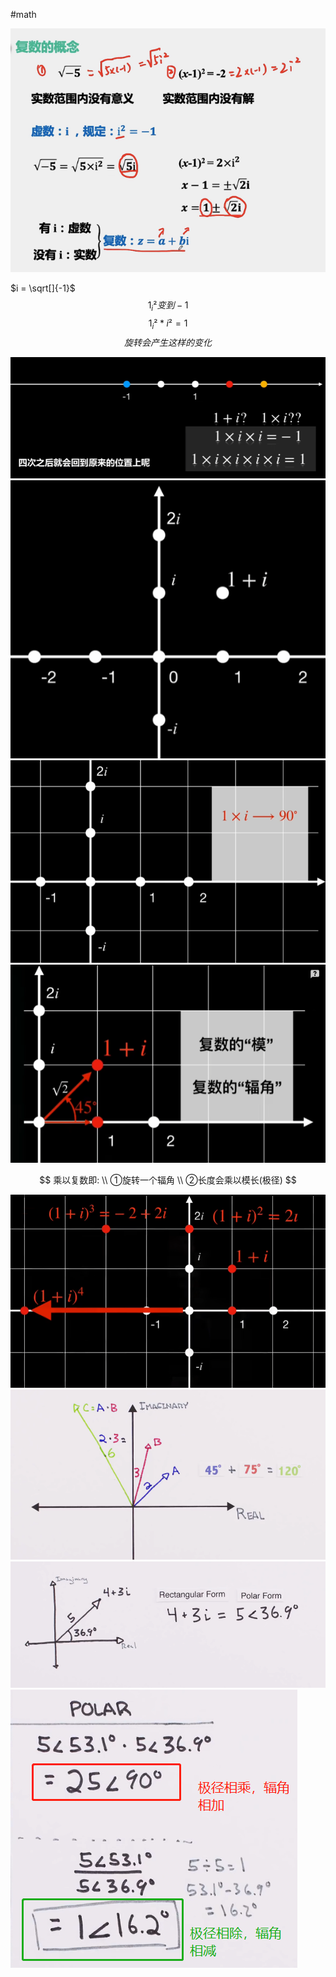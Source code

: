 #math 

![IMG_ComplexNumber1.png](/Docs/_Data/Image/IMG_ComplexNumber1.png)  

$i = \sqrt[]{-1}$  
$$ 1_i²变到-1 $$$$1_i²*i²=1$$ $$旋转会产生这样的变化 $$  

![IMG_ComplexNumber2.png](/Docs/_Data/Image/IMG_ComplexNumber2.png)  
![IMG_ComplexNumber3.png](/Docs/_Data/Image/IMG_ComplexNumber3.png)  
![IMG_ComplexNumber4.png](/Docs/_Data/Image/IMG_ComplexNumber4.png)  
![IMG_ComplexNumber5.png](/Docs/_Data/Image/IMG_ComplexNumber5.png)  

$$ 乘以复数即: \\ ①旋转一个辐角 \\ ②长度会乘以模长(极径) $$  

![IMG_ComplexNumber6.png](/Docs/_Data/Image/IMG_ComplexNumber6.png)  
![IMG_ComplexNumber7.png](/Docs/_Data/Image/IMG_ComplexNumber7.png)  
![IMG_ComplexNumber8.png](/Docs/_Data/Image/IMG_ComplexNumber8.png)  
![IMG_ComplexNumber9.png](/Docs/_Data/Image/IMG_ComplexNumber9.png)  

